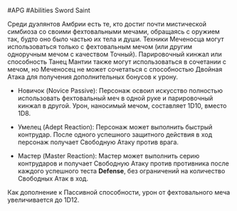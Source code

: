 #APG #Abilities
Sword Saint

Среди дуэлянтов Амбрии есть те, кто достиг почти мистической симбиоза со своими фехтовальными мечами, обращаясь с оружием так, будто оно было частью их тела и души. Техники Меченосца могут использоваться только с фехтовальным мечом (или другим одноручным мечом с качеством Точный). Парировочный кинжал или способность Танец Мантии также могут использоваться в сочетании с мечом, но Меченосец не может сочетаться с способностью Двойная Атака для получения дополнительных бонусов к урону. 

- Новичок (Novice Passive): Персонаж освоил искусство полностью использовать фехтовальный меч в одной руке и парировочный кинжал в другой. Урон, наносимый мечом, составляет 1D10, вместо 1D8. 

- Умелец (Adept Reaction): Персонаж может выполнить быстрый контрудар. После одного успешного защитного действия в ход персонаж получает Свободную Атаку против врага. 

- Мастер (Master Reaction): Мастер может выполнить серию контрударов и получает Свободную Атаку против противника после каждого успешного теста **Defense**, без ограничений на количество Свободных Атак в ход. 

Как дополнение к Пассивной способности, урон от фехтовального меча увеличивается до 1D12. 
